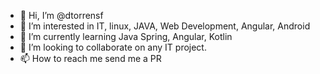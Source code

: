 - 👋 Hi, I’m @dtorrensf
- 👀 I’m interested in IT, linux, JAVA, Web Development, Angular, Android
- 🌱 I’m currently learning Java Spring, Angular, Kotlin
- 💞️ I’m looking to collaborate on any IT project.
- 📫 How to reach me send me a PR


